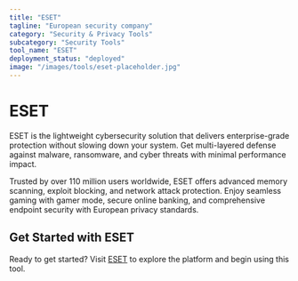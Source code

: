 ```yaml
---
title: "ESET"
tagline: "European security company"
category: "Security & Privacy Tools"
subcategory: "Security Tools"
tool_name: "ESET"
deployment_status: "deployed"
image: "/images/tools/eset-placeholder.jpg"
---
```


# ESET

ESET is the lightweight cybersecurity solution that delivers enterprise-grade protection without slowing down your system. Get multi-layered defense against malware, ransomware, and cyber threats with minimal performance impact.

Trusted by over 110 million users worldwide, ESET offers advanced memory scanning, exploit blocking, and network attack protection. Enjoy seamless gaming with gamer mode, secure online banking, and comprehensive endpoint security with European privacy standards.
## Get Started with ESET

Ready to get started? Visit [ESET](https://eset.com) to explore the platform and begin using this tool.

